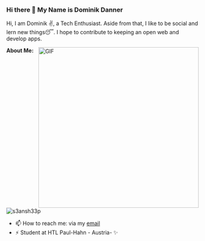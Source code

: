 ### Hi there 👋 My Name is Dominik Danner

Hi, I am Dominik ✌️, a Tech Enthusiast. Aside from that, I like to be social and lern new things😴. I hope to contribute to keeping an open web and develop apps.

<img align="right" width=420px alt="GIF" src="https://media.giphy.com/media/3ohhwNqFMnb7wZgNnq/giphy.gif" />

**About Me:**

<p align="left"> <img src="https://komarev.com/ghpvc/?username=dominikdanner&label=Profile%20views&color=0e75b6&style=flat" alt="s3ansh33p" /> </p>

- 📫 How to reach me: via my [email](mailto:dominik.rene.danner@gmail.com)
- ⚡ Student at HTL Paul-Hahn - Austria- ✨
